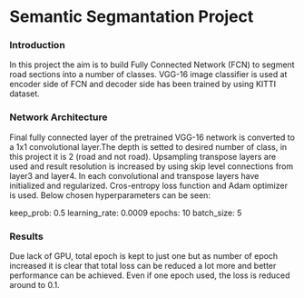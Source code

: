 # Semantic Segmantation Project

### Introduction
In this project the aim is to build Fully Connected Network (FCN) to segment road sections into a number of classes. VGG-16 image classifier is used at encoder side of FCN and decoder side has been trained by using KITTI dataset.

### Network Architecture

Final fully connected layer of the pretrained VGG-16 network is converted to a 1x1 convolutional layer.The depth is setted to desired number of class, in this project it is 2 (road and not road). Upsampling transpose layers are used and result resolution is increased by using skip level connections from layer3 and layer4. In each convolutional and transpose layers have initialized and regularized. Cros-entropy loss function and Adam optimizer is used. Below chosen hyperparameters can be seen:

keep_prob: 0.5
learning_rate: 0.0009
epochs: 10
batch_size: 5

### Results

Due lack of GPU, total epoch is kept to just one but as number of epoch increased it is clear that total loss can be reduced a lot more and better performance can be achieved. Even if one epoch used, the loss is reduced around to 0.1.
